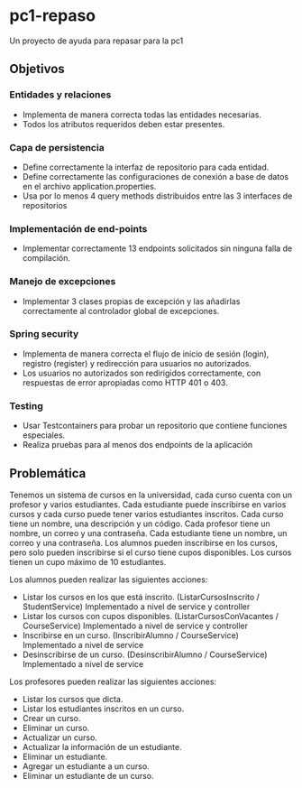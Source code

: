# pc1-repaso
Un proyecto de ayuda para repasar para la pc1

## Objetivos

### Entidades y relaciones
* Implementa de manera correcta todas las entidades necesarias.
* Todos los atributos requeridos deben estar presentes.

### Capa de persistencia
* Define correctamente la interfaz de repositorio para cada entidad.
* Define correctamente las configuraciones de conexión a base de datos en el archivo application.properties.
* Usa por lo menos 4 query methods distribuidos entre las 3 interfaces de repositorios

### Implementación de end-points
* Implementar correctamente 13 endpoints solicitados sin ninguna falla de compilación.

### Manejo de excepciones
* Implementar 3 clases propias de excepción y las añadirlas correctamente al controlador global de excepciones.

### Spring security
* Implementa de manera correcta el flujo de inicio de sesión (login), registro (register) y redirección para usuarios no autorizados.
* Los usuarios no autorizados son redirigidos correctamente, con respuestas de error apropiadas como HTTP 401 o 403.

### Testing
* Usar Testcontainers para probar un repositorio que contiene funciones especiales.
* Realiza pruebas para al menos dos endpoints de la aplicación

## Problemática

Tenemos un sistema de cursos en la universidad, cada curso cuenta con un profesor y varios estudiantes. Cada estudiante puede inscribirse en varios cursos y cada curso puede tener varios estudiantes inscritos. Cada curso tiene un nombre, una descripción y un código. Cada profesor tiene un nombre, un correo y una contraseña. Cada estudiante tiene un nombre, un correo y una contraseña.
Los alumnos pueden inscribirse en los cursos, pero solo pueden inscribirse si el curso tiene cupos disponibles. Los cursos tienen un cupo máximo de 10 estudiantes.

Los alumnos pueden realizar las siguientes acciones:
* Listar los cursos en los que está inscrito. (ListarCursosInscrito / StudentService) Implementado a nivel de service y controller
* Listar los cursos con cupos disponibles. (ListarCursosConVacantes / CourseService) Implementado a nivel de service y controller
* Inscribirse en un curso. (InscribirAlumno / CourseService) Implementado a nivel de service
* Desinscribirse de un curso. (DesinscribirAlumno / CourseService) Implementado a nivel de service

Los profesores pueden realizar las siguientes acciones:
* Listar los cursos que dicta.
* Listar los estudiantes inscritos en un curso.
* Crear un curso.
* Eliminar un curso.
* Actualizar un curso.
* Actualizar la información de un estudiante.
* Eliminar un estudiante.
* Agregar un estudiante a un curso.
* Eliminar un estudiante de un curso.
